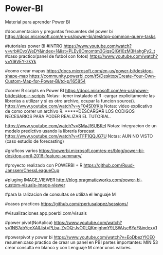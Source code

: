 # Power-BI
Material para aprender Power BI

#documentacion y preguntas frecuentes del power bi
https://docs.microsoft.com/en-us/power-bi/desktop-common-query-tasks


#tutoriales power BI
#INTRO
https://www.youtube.com/watch?v=vrbKOvxWeDY&index=1&list=PLEy6Omomtm3GiqsQIGfI0zM3HahgPy2_t 
#caso practico(panel de futbol con fotos)
https://www.youtube.com/watch?v=Yl9VEY-zkYk

#como crear mapas
https://docs.microsoft.com/en-us/power-bi/desktop-shape-map
https://community.powerbi.com/t5/Desktop/Create-Your-Own-Custom-Map-for-Power-BI/td-p/165854

#correr R scripts en Power BI
  https://docs.microsoft.com/en-us/power-bi/desktop-r-scripts
Notas: -tener instalado el R
-cargar explicitamente las librerias a utilizar y si es otro archivo, ocupar la funcion source().
  https://www.youtube.com/watch?v=yF04SIXfKis
Notas: video explicativo de como correr un archivo R.
*****DESCARGAR LOS CODIGOS NECESARIOS PARA PODER REALIZAR EL TUTORIAL.

https://www.youtube.com/watch?v=SMaJf6UBKeI
Notas: integracion de un modelo predictivo usando la librería forecast
https://www.youtube.com/watch?v=tTFF1QQJG7U
Notas: AUN NO VISTO (caso estudio de forecasting)

#graficos varios
https://powerbi.microsoft.com/es-es/blog/power-bi-desktop-april-2018-feature-summary/

#proyecto realizado con POWERBI + R
https://github.com/Ruud-Janssen/ChessLeagueCup

#pluging IMAGE_VIEWER
http://blog.pragmaticworks.com/power-bi-custom-visuals-image-viewer

#para la ralizacion de consultas se utiliza el lenguaje M

#casos practicos
https://github.com/rpertusalopez/sessions/

#visualizaciones
app.poerbi.com/visuals


#power pivot(NoAplica)
https://www.youtube.com/watch?v=1NB7abYceXA&list=PLba-ZvOQ-JvO0LQKmjghmY9LSWJsc6YaF&index=1

#powerpivot y power bi
https://www.youtube.com/watch?v=EoDbezYlOE0
resumen:caso practico de crear un panel en PBI
partes importantes: MIN 53 crear consulta en blanco y con Lenguaje M crear unos valores.

